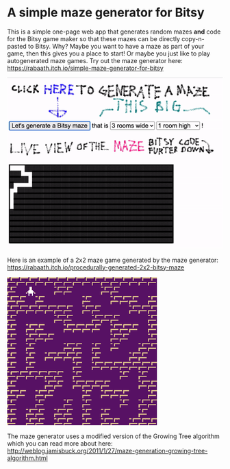 # A simple maze generator for Bitsy

This is a simple one-page web app that generates random mazes **and** code for the Bitsy game maker so that these mazes can be directly copy-n-pasted to Bitsy. Why? Maybe you want to have a maze as part of your game, then this gives you a place to start! Or maybe you just like to play autogenerated maze games. Try out the maze generator here: https://rabaath.itch.io/simple-maze-generator-for-bitsy

[![](maze_generator_cover_image.gif)](https://rabaath.itch.io/simple-maze-generator-for-bitsy)

Here is an example of a 2x2 maze game generated by the maze generator: https://rabaath.itch.io/procedurally-generated-2x2-bitsy-maze

<a href="https://rabaath.itch.io/procedurally-generated-2x2-bitsy-maze"> 
  <img src="bitsy_maze.gif" width=350>  
</a>

The maze generator uses a modified version of the Growing Tree algorithm which you can read more about here: http://weblog.jamisbuck.org/2011/1/27/maze-generation-growing-tree-algorithm.html